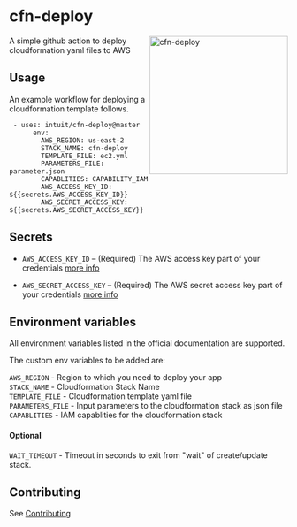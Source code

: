 # cfn-deploy
<img src="https://github.com/intuit/cfn-deploy/blob/master/.github/cfn-deploy-logo.png" align=right alt="cfn-deploy" width="250"> 
A simple github action to deploy cloudformation yaml files to AWS

## Usage

An example workflow for deploying a cloudformation template follows.

```
 - uses: intuit/cfn-deploy@master
      env:
        AWS_REGION: us-east-2
        STACK_NAME: cfn-deploy
        TEMPLATE_FILE: ec2.yml
        PARAMETERS_FILE: parameter.json
        CAPABLITIES: CAPABILITY_IAM
        AWS_ACCESS_KEY_ID: ${{secrets.AWS_ACCESS_KEY_ID}}
        AWS_SECRET_ACCESS_KEY: ${{secrets.AWS_SECRET_ACCESS_KEY}}

```

## Secrets

 - `AWS_ACCESS_KEY_ID` – (Required) The AWS access key part of your credentials [more info](https://help.github.com/en/actions/automating-your-workflow-with-github-actions/creating-and-using-encrypted-secrets)
 
 - `AWS_SECRET_ACCESS_KEY` – (Required) The AWS secret access key part of your credentials [more info](https://help.github.com/en/actions/automating-your-workflow-with-github-actions/creating-and-using-encrypted-secrets)

## Environment variables

All environment variables listed in the official documentation are supported.

The custom env variables to be added are:

`AWS_REGION` - Region to which you need to deploy your app<br>
`STACK_NAME` - Cloudformation Stack Name <br>
`TEMPLATE_FILE` - Cloudformation template yaml file<br>
`PARAMETERS_FILE` - Input parameters to the cloudformation stack as json file<br>
`CAPABLITIES` - IAM capablities for the cloudformation stack<br>
#### Optional
`WAIT_TIMEOUT` - Timeout in seconds to exit from "wait" of create/update stack.  

## Contributing

See [Contributing](https://github.com/intuit/cfn-deploy/blob/master/.github/CONTRIBUTING.md)
